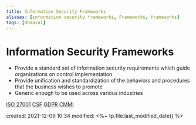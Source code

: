 ```yaml
---
title: Information Security Frameworks
aliases: [information security frameworks, Frameworks, frameworks]
tags: [Domain1]
---
```


# Information Security Frameworks

- Provide a standard set of information security requirements which guide organizations on control implementation
- Provide unification and standardization of the behaviors and procedures that the business wishes to promote 
- Generic enough to be used across various industries

[ISO 27001](Information%20Security%20Frameworks/ISO%2027001)
[CSF](Information%20Security%20Frameworks/CSF)
[GDPR](Information%20Security%20Frameworks/GDPR)
[CMMI](Information%20Security%20Frameworks/CMMI)

created: 2021-12-09 10:34
modified: <%+ tp.file.last_modified_date() %>
